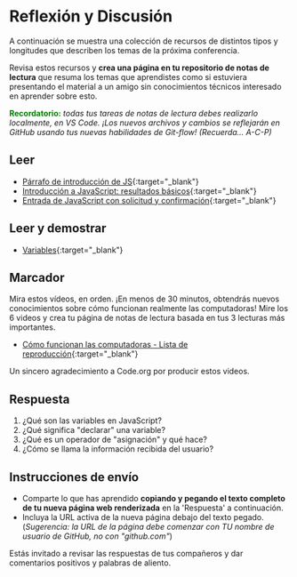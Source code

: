 # Reflexión y Discusión

A continuación se muestra una colección de recursos de distintos tipos y longitudes que describen los temas de la próxima conferencia.

Revisa estos recursos y **crea una página en tu repositorio de notas de lectura** que resuma los temas que aprendistes como si estuviera presentando el material a un amigo sin conocimientos técnicos interesado en aprender sobre esto.

<strong style="color: green">Recordatorio:</strong> *todas tus tareas de notas de lectura debes realizarlo localmente, en VS Code. ¡Los nuevos archivos y cambios se reflejarán en GitHub usando tus nuevas habilidades de Git-flow! (Recuerda... A-C-P)*

## Leer 

- [Párrafo de introducción de JS](https://developer.mozilla.org/en-US/docs/Web/JavaScript){:target="_blank"}
- [Introducción a JavaScript: resultados básicos](https://code-maven.com/introduction-to-javascript){:target="_blank"}
- [Entrada de JavaScript con solicitud y confirmación](https://code-maven.com/javascript-input-with-prompt-and-confirm){:target="_blank"}

## Leer y demostrar

- [Variables](https://www.w3schools.com/js/js_variables.asp){:target="_blank"}

## Marcador

Mira estos vídeos, en orden. ¡En menos de 30 minutos, obtendrás nuevos conocimientos sobre cómo funcionan realmente las computadoras! Mire los 6 videos y crea tu página de notas de lectura basada en tus 3 lecturas más importantes.

* [Cómo funcionan las computadoras - Lista de reproducción](https://www.youtube.com/playlist?list=PLzdnOPI1iJNcsRwJhvksEo1tJqjIqWbN-){:target="_blank"}

Un sincero agradecimiento a Code.org por producir estos videos.

## Respuesta

1. ¿Qué son las variables en JavaScript?
2. ¿Qué significa "declarar" una variable?
3. ¿Qué es un operador de "asignación" y qué hace?
4. ¿Cómo se llama la información recibida del usuario?

## Instrucciones de envío

* Comparte lo que has aprendido **copiando y pegando el texto completo de tu nueva página web renderizada** en la 'Respuesta' a continuación.
* Incluya la URL activa de la nueva página debajo del texto pegado. (*Sugerencia: la URL de la página debe comenzar con TU nombre de usuario de GitHub, no con "github.com"*)

Estás invitado a revisar las respuestas de tus compañeros y dar comentarios positivos y palabras de aliento.